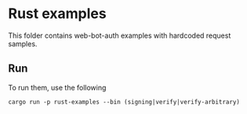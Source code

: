 # Rust examples

This folder contains web-bot-auth examples with hardcoded request samples.

## Run

To run them, use the following

```shell
cargo run -p rust-examples --bin (signing|verify|verify-arbitrary)
```
